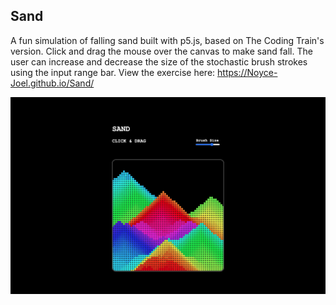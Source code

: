 ## Sand

A fun simulation of falling sand built with p5.js, based on The Coding Train's version.
Click and drag the mouse over the canvas to make sand fall.
The user can increase and decrease the size of the stochastic brush strokes using the input range bar.
View the exercise here: https://Noyce-Joel.github.io/Sand/

![Page Image](/public/page.jpeg)



